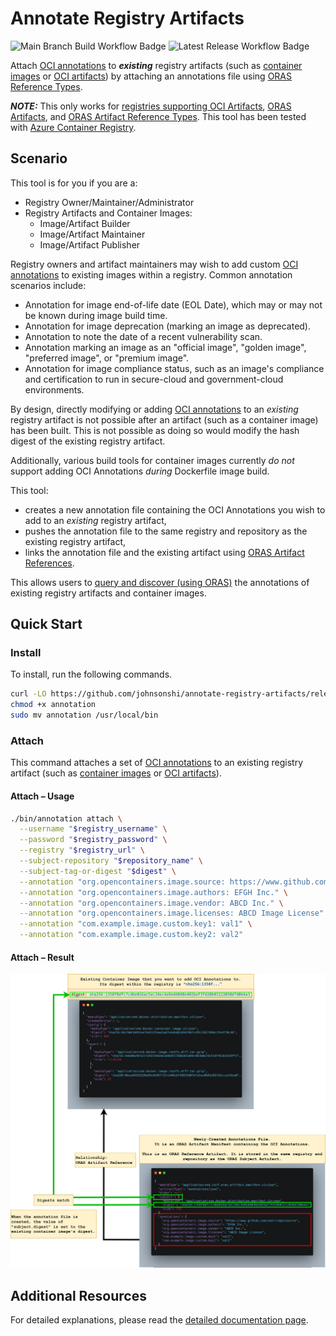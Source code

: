 # Annotate Registry Artifacts

![Main Branch Build Workflow Badge](https://github.com/johnsonshi/annotate-registry-artifacts/actions/workflows/build.yml/badge.svg)
![Latest Release Workflow Badge](https://github.com/johnsonshi/annotate-registry-artifacts/actions/workflows/release.yml/badge.svg)

Attach [OCI annotations](https://github.com/opencontainers/image-spec/blob/main/annotations.md) to _**existing**_ registry artifacts (such as [container images](https://www.docker.com/resources/what-container/) or [OCI artifacts](https://github.com/opencontainers/artifacts)) by attaching an annotations file using [ORAS Reference Types](https://oras.land/cli/6_reference_types/).

_**NOTE:**_ This only works for [registries supporting OCI Artifacts](https://oras.land/implementors/#registries-supporting-oci-artifacts), [ORAS Artifacts](https://github.com/oras-project/artifacts-spec), and [ORAS Artifact Reference Types](https://oras.land/cli/6_reference_types/).
This tool has been tested with [Azure Container Registry](https://azure.microsoft.com/en-us/services/container-registry/).

## Scenario

This tool is for you if you are a:

* Registry Owner/Maintainer/Administrator
* Registry Artifacts and Container Images:
  * Image/Artifact Builder
  * Image/Artifact Maintainer
  * Image/Artifact Publisher

Registry owners and artifact maintainers may wish to add custom [OCI annotations](https://github.com/opencontainers/image-spec/blob/main/annotations.md) to existing images within a registry. Common annotation scenarios include:

* Annotation for image end-of-life date (EOL Date), which may or may not be known during image build time.
* Annotation for image deprecation (marking an image as deprecated).
* Annotation to note the date of a recent vulnerability scan.
* Annotation marking an image as an "official image", "golden image", "preferred image", or "premium image".
* Annotation for image compliance status, such as an image's compliance and certification to run in secure-cloud and government-cloud environments.

By design, directly modifying or adding [OCI annotations](https://github.com/opencontainers/image-spec/blob/main/annotations.md) to an _existing_ registry artifact is not possible after an artifact (such as a container image) has been built.
This is not possible as doing so would modify the hash digest of the existing registry artifact.

Additionally, various build tools for container images currently _do not_ support adding OCI Annotations _during_ Dockerfile image build.

This tool:

* creates a new annotation file containing the OCI Annotations you wish to add to an _existing_ registry artifact,
* pushes the annotation file to the same registry and repository as the existing registry artifact,
* links the annotation file and the existing artifact using [ORAS Artifact References](https://oras.land/cli/6_reference_types/).

This allows users to [query and discover (using ORAS)](https://oras.land/cli/6_reference_types/#discovering-artifact-references) the annotations of existing registry artifacts and container images.

## Quick Start

### Install

To install, run the following commands.

```bash
curl -LO https://github.com/johnsonshi/annotate-registry-artifacts/releases/download/v0.0.1/annotation
chmod +x annotation
sudo mv annotation /usr/local/bin
```

### Attach

This command attaches a set of [OCI annotations](https://github.com/opencontainers/image-spec/blob/main/annotations.md) to an existing registry artifact (such as [container images](https://www.docker.com/resources/what-container/) or [OCI artifacts](https://github.com/opencontainers/artifacts)).

#### Attach – Usage

```bash
./bin/annotation attach \
  --username "$registry_username" \
  --password "$registry_password" \
  --registry "$registry_url" \
  --subject-repository "$repository_name" \
  --subject-tag-or-digest "$digest" \
  --annotation "org.opencontainers.image.source: https://www.github.com/user/repo/source" \
  --annotation "org.opencontainers.image.authors: EFGH Inc." \
  --annotation "org.opencontainers.image.vendor: ABCD Inc." \
  --annotation "org.opencontainers.image.licenses: ABCD Image License" \
  --annotation "com.example.image.custom.key1: val1" \
  --annotation "com.example.image.custom.key2: val2"
```

#### Attach – Result

![container-image-and-oras-artifact-manifest-with-oci-annotations-relationship](./docs/images/container-image-and-oras-artifact-manifest-with-oci-annotations-relationship.png)

## Additional Resources

For detailed explanations, please read the [detailed documentation page](./DETAILED_DOCS.md).
